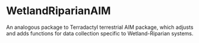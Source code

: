 # WetlandRiparianAIM
An analogous package to Terradactyl terrestrial AIM package, which adjusts and adds functions for data collection specific to Wetland-Riparian systems.
